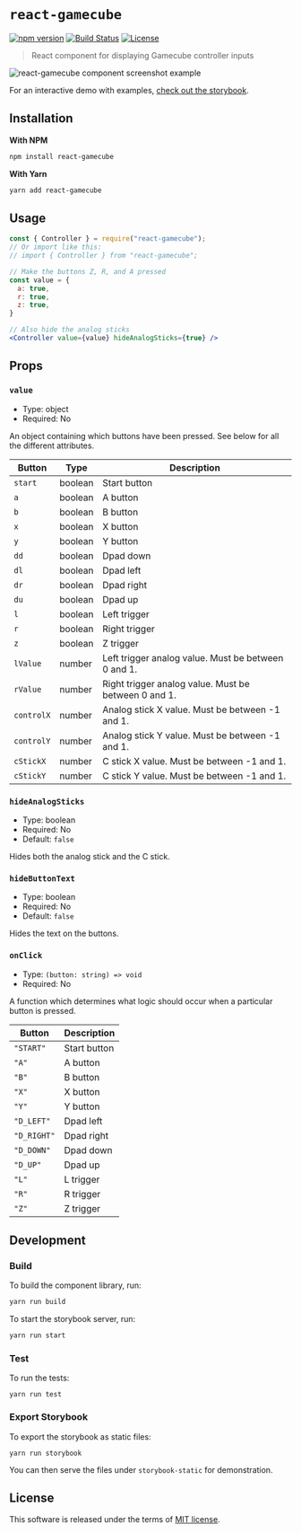
# `react-gamecube`

[![npm version](https://img.shields.io/npm/v/react-gamecube.svg?style=flat)](https://npmjs.org/package/react-gamecube "View this project on npm")
[![Build Status](https://github.com/vinceau/react-gamecube/workflows/build/badge.svg)](https://github.com/vinceau/react-gamecube/actions?workflow=build)
[![License](https://img.shields.io/npm/l/react-gamecube)](https://github.com/vinceau/react-gamecube/blob/master/LICENSE)

> React component for displaying Gamecube controller inputs

![react-gamecube component screenshot example](https://i.imgur.com/h4iwbwH.png)

For an interactive demo with examples, [check out the storybook](https://vinceau.github.io/react-gamecube).

## Installation

**With NPM**

```bash
npm install react-gamecube
```

**With Yarn**

```bash
yarn add react-gamecube
```

## Usage

```jsx
const { Controller } = require("react-gamecube");
// Or import like this:
// import { Controller } from "react-gamecube";

// Make the buttons Z, R, and A pressed
const value = {
  a: true,
  r: true,
  z: true,
}

// Also hide the analog sticks
<Controller value={value} hideAnalogSticks={true} />
```

## Props

### `value`

* Type: object
* Required: No

An object containing which buttons have been pressed. See below for all the different attributes.


| Button        | Type          | Description  |
| ------------- | ------------- | ------------ |
| `start` | boolean | Start button |
| `a` | boolean | A button |
| `b` | boolean | B button |
| `x` | boolean | X button |
| `y` | boolean | Y button |
| `dd` | boolean | Dpad down |
| `dl` | boolean | Dpad left |
| `dr` | boolean | Dpad right |
| `du` | boolean | Dpad up |
| `l` | boolean | Left trigger |
| `r` | boolean | Right trigger |
| `z` | boolean | Z trigger |
| `lValue` | number | Left trigger analog value. Must be between 0 and 1. |
| `rValue` | number | Right trigger analog value. Must be between 0 and 1. |
| `controlX` | number | Analog stick X value. Must be between -1 and 1. |
| `controlY` | number | Analog stick Y value. Must be between -1 and 1. |
| `cStickX` | number | C stick X value. Must be between -1 and 1. |
| `cStickY` | number | C stick Y value. Must be between -1 and 1. |


### `hideAnalogSticks`

* Type: boolean
* Required: No
* Default: `false`

Hides both the analog stick and the C stick.

### `hideButtonText`

* Type: boolean
* Required: No
* Default: `false`

Hides the text on the buttons.

### `onClick`

* Type: `(button: string) => void`
* Required: No

A function which determines what logic should occur when a particular button is pressed.

| Button        | Description  |
| ------------- | ------------ |
| `"START"` | Start button |
| `"A"` | A button |
| `"B"` | B button |
| `"X"` | X button |
| `"Y"` | Y button |
| `"D_LEFT"` | Dpad left |
| `"D_RIGHT"` | Dpad right |
| `"D_DOWN"` | Dpad down |
| `"D_UP"` | Dpad up |
| `"L"` | L trigger |
| `"R"` | R trigger |
| `"Z"` | Z trigger |

## Development

### Build

To build the component library, run:

```sh
yarn run build
```

To start the storybook server, run:

```sh
yarn run start
```

### Test

To run the tests:

```
yarn run test
```

### Export Storybook

To export the storybook as static files:

```
yarn run storybook
```

You can then serve the files under `storybook-static` for demonstration.

## License

This software is released under the terms of [MIT license](LICENSE).
